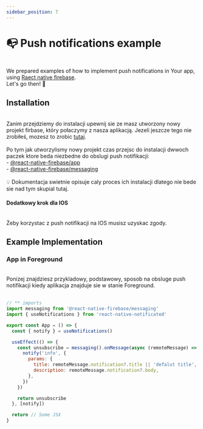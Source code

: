 ```yaml
---
sidebar_position: 7
---
```


# 📭 Push notifications example

<br/>
    We prepared examples of how to implement push notifications in Your app, using <a href="https://rnfirebase.io/">Raect native firebase</a>.<br/>
    Let's go then! 💪 
<br/>

## Installation

<br/>
    Zanim przejdziemy do instalacji upewnij sie ze masz utworzony nowy projekt firbase, 
    który połaczymy z nasza aplikacją. Jezeli jeszcze tego nie zrobiłeś, mozesz to zrobic <a href="https://console.firebase.google.com/">tutaj</a>. 
<br/>
<br/>
    Po tym jak utworzylismy nowy projekt czas przejsc do instalacji dwwoch paczek ktore beda niezbedne do obslugi push notifikacji: 
    <br/>- <a href="https://rnfirebase.io/#prerequisites">@react-native-firebase/app</a>
    <br/>- <a href="https://rnfirebase.io/messaging/usage#installation">@react-native-firebase/messaging</a>
    <br/>
    <br/>
    💡 Dokumentacja swietnie opisuje caly proces ich instalacji dlatego nie bede sie nad tym skupial tutaj.
<br/>

#### Dodatkowy krok dla IOS

<br/>
    Żeby korzystac z push notifikacji na IOS musisz uzyskac zgody. 
<br/>

## Example Implementation

### App in Foreground

<br/>
    Ponizej znajdziesz przykladowy, podstawowy, sposob na obsluge push notifikacji kiedy aplikacja znajduje sie w stanie Foreground. 
    
<br/>
<br/>

```jsx
// ** imports
import messaging from '@react-native-firebase/messaging'
import { useNotifications } from 'react-native-notificated'

export const App = () => {
  const { notify } = useNotifications()

  useEffect(() => {
    const unsubscribe = messaging().onMessage(async (remoteMessage) => {
      notify('info', {
        params: {
          title: remoteMessage.notification?.title || 'defalut title',
          description: remoteMessage.notification?.body,
        },
      })
    })

    return unsubscribe
  }, [notify])

  return // Some JSX
}
```
